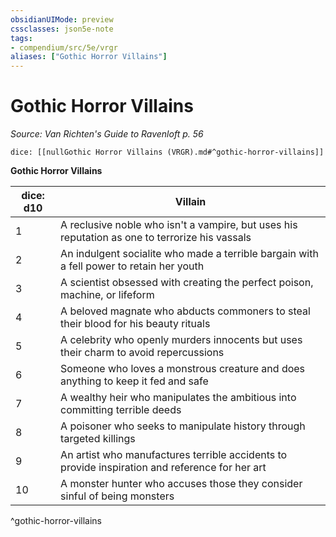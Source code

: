 ```yaml
---
obsidianUIMode: preview
cssclasses: json5e-note
tags:
- compendium/src/5e/vrgr
aliases: ["Gothic Horror Villains"]
---
```

# Gothic Horror Villains
*Source: Van Richten's Guide to Ravenloft p. 56* 

`dice: [[nullGothic Horror Villains (VRGR).md#^gothic-horror-villains]]`

**Gothic Horror Villains**

| dice: d10 | Villain |
|-----------|---------|
| 1 | A reclusive noble who isn't a vampire, but uses his reputation as one to terrorize his vassals |
| 2 | An indulgent socialite who made a terrible bargain with a fell power to retain her youth |
| 3 | A scientist obsessed with creating the perfect poison, machine, or lifeform |
| 4 | A beloved magnate who abducts commoners to steal their blood for his beauty rituals |
| 5 | A celebrity who openly murders innocents but uses their charm to avoid repercussions |
| 6 | Someone who loves a monstrous creature and does anything to keep it fed and safe |
| 7 | A wealthy heir who manipulates the ambitious into committing terrible deeds |
| 8 | A poisoner who seeks to manipulate history through targeted killings |
| 9 | An artist who manufactures terrible accidents to provide inspiration and reference for her art |
| 10 | A monster hunter who accuses those they consider sinful of being monsters |
^gothic-horror-villains